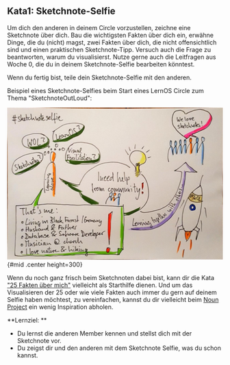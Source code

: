 ## Kata1: Sketchnote-Selfie

Um dich den anderen in deinem Circle vorzustellen, zeichne eine Sketchnote über dich. Bau die wichtigsten Fakten über dich ein, erwähne Dinge, die du (nicht) magst, zwei Fakten über dich, die nicht offensichtlich sind und einen praktischen Sketchnote-Tipp. Versuch auch die Frage zu beantworten, warum du visualisierst. Nutze gerne auch die Leitfragen aus Woche 0, die du in deinem Sketchnote-Selfie bearbeiten könntest.

Wenn du fertig bist, teile dein Sketchnote-Selfie mit den anderen.

Beispiel eines Sketchnote-Selfies beim Start eines LernOS Circle zum Thema "SketchnoteOutLoud":

![Sketchnote-Selfie by @ben1kk CC-BY](sketchnotes\selfie.png){#mid .center height=300}

Wenn du noch ganz frisch beim Sketchnoten dabei bist, kann dir die Kata ["25 Fakten über mich"](https://cogneon.github.io/lernos-for-you/de/2-1-8-Kata-8/) vielleicht als Starthilfe dienen. Und um das Visualisieren der 25 oder wie viele Fakten auch immer du gern auf deinem Selfie haben möchtest, zu vereinfachen, kannst du dir vielleicht beim [Noun Project](https://thenounproject.com/) ein wenig Inspiration abholen.

**Lernziel: **

- Du lernst die anderen Member kennen und stellst dich mit der Sketchnote vor.
- Du zeigst dir und den anderen mit dem Sketchnote Selfie, was du schon kannst.